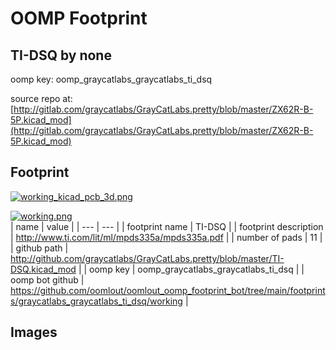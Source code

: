 # OOMP Footprint  
## TI-DSQ  by none  
  
oomp key: oomp_graycatlabs_graycatlabs_ti_dsq  
  
source repo at: [http://gitlab.com/graycatlabs/GrayCatLabs.pretty/blob/master/ZX62R-B-5P.kicad_mod](http://gitlab.com/graycatlabs/GrayCatLabs.pretty/blob/master/ZX62R-B-5P.kicad_mod)  
## Footprint  
  
[![working_kicad_pcb_3d.png](working_kicad_pcb_3d_600.png)](working_kicad_pcb_3d.png)  
  
[![working.png](working_600.png)](working.png)  
| name | value | 
| --- | --- | 
| footprint name | TI-DSQ | 
| footprint description | http://www.ti.com/lit/ml/mpds335a/mpds335a.pdf | 
| number of pads | 11 | 
| github path | http://github.com/graycatlabs/GrayCatLabs.pretty/blob/master/TI-DSQ.kicad_mod | 
| oomp key | oomp_graycatlabs_graycatlabs_ti_dsq | 
| oomp bot github | https://github.com/oomlout/oomlout_oomp_footprint_bot/tree/main/footprints/graycatlabs_graycatlabs_ti_dsq/working | 
## Images  

